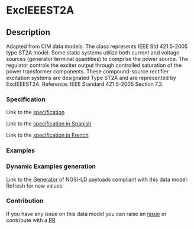 # ExcIEEEST2A

## Description 

Adapted from CIM data models. The class represents IEEE Std 421.5-2005 type ST2A model. Some static systems utilize both current and voltage sources (generator terminal quantities) to comprise the power source.  The regulator controls the exciter output through controlled saturation of the power transformer components.  These compound-source rectifier excitation systems are designated Type ST2A and are represented by ExcIEEEST2A.  Reference: IEEE Standard 421.5-2005 Section 7.2.
### Specification

Link to the [specification](https://smart-data-models.github.io/dataModel.EnergyCIM/ExcIEEEST2A/doc/spec.md)

Link to the [specification in Spanish](https://smart-data-models.github.io/dataModel.EnergyCIM/ExcIEEEST2A/doc/spec_ES.md)

Link to the [specification in French](https://smart-data-models.github.io/dataModel.EnergyCIM/ExcIEEEST2A/doc/spec_FR.md)
### Examples
### Dynamic Examples generation

Link to the [Generator](https://smartdatamodels.org/extra/ngsi-ld_generator_v0.91.php?schemaUrl=https://raw.githubusercontent.com/smart-data-models/dataModel.EnergyCIM/master/ExcIEEEST2A/schema.json&email=info@smartdatamodels.org) of NGSI-LD payloads compliant with this data model. Refresh for new values
### Contribution

 If you have any issue on this data model you can raise an [issue](https://github.com/smart-data-models/dataModel.EnergyCIM/issues)  or contribute with a [PR](https://github.com/smart-data-models/dataModel.EnergyCIM/pulls)